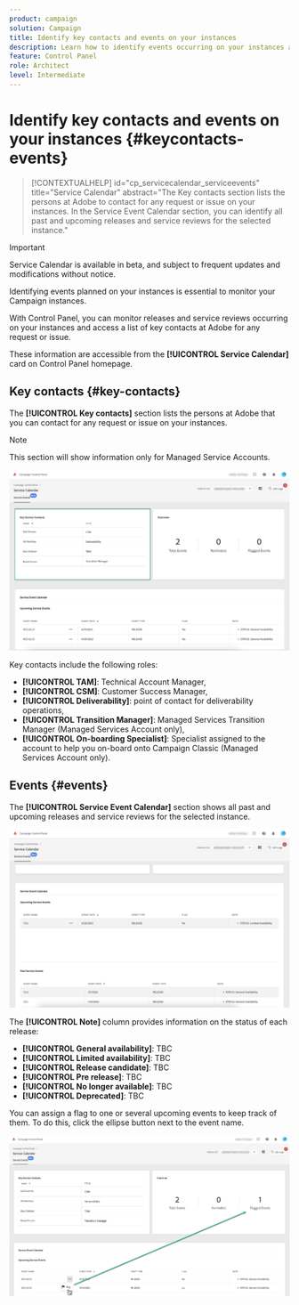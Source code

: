 ```yaml
---
product: campaign
solution: Campaign 
title: Identify key contacts and events on your instances
description: Learn how to identify events occurring on your instances and key contacts at Adobe. 
feature: Control Panel
role: Architect
level: Intermediate
---
```

# Identify key contacts and events on your instances {#keycontacts-events}

>[!CONTEXTUALHELP]
>id="cp_servicecalendar_serviceevents"
>title="Service Calendar"
>abstract="The Key contacts section lists the persons at Adobe to contact for any request or issue on your instances. In the Service Event Calendar section, you can identify all past and upcoming releases and service reviews for the selected instance."

>[!IMPORTANT]
>
>Service Calendar is available in beta, and subject to frequent updates and modifications without notice.

Identifying events planned on your instances is essential to monitor your Campaign instances.

With Control Panel, you can monitor releases and service reviews occurring on your instances and access a list of key contacts at Adobe for any request or issue.

These information are accessible from the **[!UICONTROL Service Calendar]** card on Control Panel homepage.

## Key contacts {#key-contacts}

The **[!UICONTROL Key contacts]** section lists the persons at Adobe that you can contact for any request or issue on your instances.

>[!NOTE]
>
>This section will show information only for Managed Service Accounts.

![](assets/service-events-contacts.png)

Key contacts include the following roles:

* **[!UICONTROL TAM]**: Technical Account Manager,
* **[!UICONTROL CSM]**: Customer Success Manager,
* **[!UICONTROL Deliverability]**: point of contact for deliverability operations,
* **[!UICONTROL Transition Manager]**: Managed Services Transition Manager (Managed Services Account only),
* **[!UICONTROL On-boarding Specialist]**: Specialist assigned to the account to help you on-board onto Campaign Classic (Managed Services Account only).

## Events {#events}

The **[!UICONTROL Service Event Calendar]** section shows all past and upcoming releases and service reviews for the selected instance.

![](assets/service-events-calendar.png)

The **[!UICONTROL Note]** column provides information on the status of each release:

* **[!UICONTROL General availability]**: TBC
* **[!UICONTROL Limited availability]**: TBC
* **[!UICONTROL Release candidate]**: TBC
* **[!UICONTROL Pre release]**: TBC
* **[!UICONTROL No longer available]**: TBC
* **[!UICONTROL Deprecated]**: TBC

You can assign a flag to one or several upcoming events to keep track of them. To do this, click the ellipse button next to the event name.

![](assets/service-events-flag.png)
